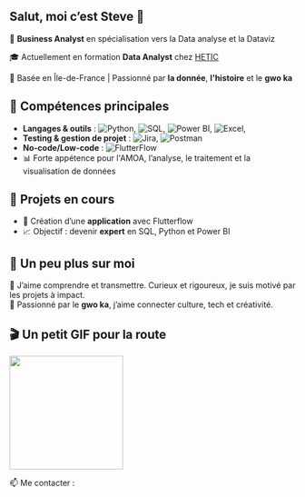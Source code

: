 ## Salut, moi c’est Steve 👋

🎯 **Business Analyst** en spécialisation vers la Data analyse et la Dataviz

🎓 Actuellement en formation **Data Analyst** chez [HETIC](https://www.hetic.net/)  

📍 Basée en Île-de-France | Passionné par **la donnée**, **l'histoire** et le **gwo ka**

## 🧠 Compétences principales

- **Langages & outils** : ![Python](https://img.shields.io/badge/Python-3776AB?style=flat&logo=python&logoColor=white), ![SQL](https://img.shields.io/badge/SQL-4479A1?style=flat&logo=postgresql&logoColor=white), ![Power BI](https://img.shields.io/badge/PowerBI-F2C811?style=flat&logo=powerbi&logoColor=black), ![Excel](https://img.shields.io/badge/Excel-217346?style=flat&logo=microsoft-excel&logoColor=white), 
- **Testing & gestion de projet** : ![Jira](https://img.shields.io/badge/Jira-0052CC?style=flat&logo=jira&logoColor=white), ![Postman](https://img.shields.io/badge/Postman-FF6C37?style=flat&logo=postman&logoColor=white)
- **No-code/Low-code** : ![FlutterFlow](https://img.shields.io/badge/FlutterFlow-02569B?style=flat&logo=flutter&logoColor=white) 
- 📊 Forte appétence pour l'AMOA, l’analyse, le traitement et la visualisation de données

## 🚀 Projets en cours
- 🔎 Création d’une **application** avec Flutterflow  
- 📈 Objectif : devenir **expert** en SQL, Python et Power BI

## 🎵 Un peu plus sur moi

💬 J’aime comprendre et transmettre. Curieux et rigoureux, je suis motivé par les projets à impact.  
🥁 Passionné par le **gwo ka**, j’aime connecter culture, tech et créativité.  

## 🎬 Un petit GIF pour la route

<img src="https://media.giphy.com/media/Ll22OhMLAlVDb8UQWe/giphy.gif" width="200"/>

📫 Me contacter : 


